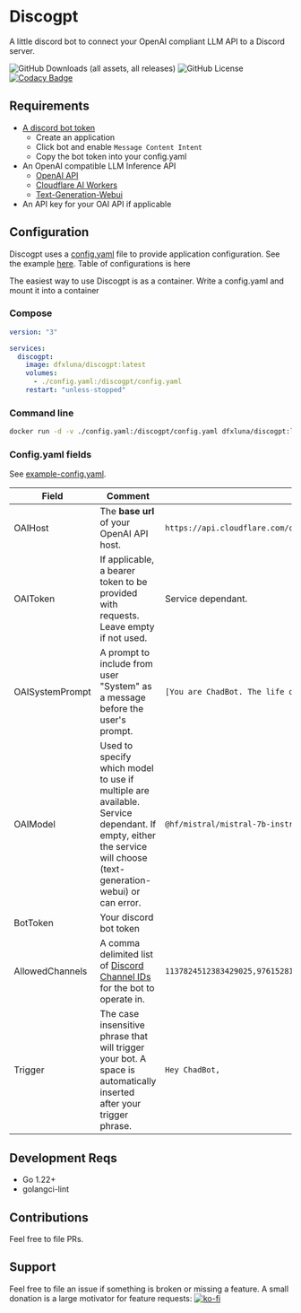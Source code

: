# Discogpt
A little discord bot to connect your OpenAI compliant LLM API to a Discord server.

![GitHub Downloads (all assets, all releases)](https://img.shields.io/github/downloads/dfxluna/discogpt/total)
![GitHub License](https://img.shields.io/github/license/dfxluna/discogpt)
[![Codacy Badge](https://app.codacy.com/project/badge/Grade/49ec0462c97949edbd8719d813f415d8)](https://app.codacy.com/gh/DFXLuna/discogpt/dashboard?utm_source=gh&utm_medium=referral&utm_content=&utm_campaign=Badge_grade)

## Requirements
- [A discord bot token](https://discord.com/developers/applications)
    - Create an application
    - Click bot and enable `Message Content Intent`
    - Copy the bot token into your config.yaml
- An OpenAI compatible LLM Inference API
    - [OpenAI API](https://openai.com/api/)
    - [Cloudflare AI Workers](https://developers.cloudflare.com/workers-ai/)
    - [Text-Generation-Webui](https://github.com/oobabooga/text-generation-webui)
- An API key for your OAI API if applicable

## Configuration
Discogpt uses a [config.yaml](./example-config.yaml) file to provide application configuration. See the example [here](./example-config.yaml). Table of configurations is here

The easiest way to use Discogpt is as a container. Write a config.yaml and mount it into a container

### Compose
```yaml
version: "3"

services:
  discogpt:
    image: dfxluna/discogpt:latest
    volumes:
      - ./config.yaml:/discogpt/config.yaml
    restart: "unless-stopped"
```

### Command line 
```sh
docker run -d -v ./config.yaml:/discogpt/config.yaml dfxluna/discogpt:latest
```

### Config.yaml fields
See [example-config.yaml](./example-config.yaml).

| Field | Comment | Example |
| ----- | ------- | ------- |
|OAIHost| The **base url** of your OpenAI API host.| `https://api.cloudflare.com/client/v4/accounts/{your_account_id}/ai`|
|OAIToken| If applicable, a bearer token to be provided with requests. Leave empty if not used.| Service dependant.|
|OAISystemPrompt|A prompt to include from user "System" as a message before the user's prompt.| `[You are ChadBot. The life of the party. ]` |
|OAIModel| Used to specify which model to use if multiple are available. Service dependant. If empty, either the service will choose (text-generation-webui) or can error. |`@hf/mistral/mistral-7b-instruct-v0.2`|
|BotToken| Your discord bot token | 
|AllowedChannels| A comma delimited list of [Discord Channel IDs](https://support.discord.com/hc/en-us/articles/206346498-Where-can-I-find-my-User-Server-Message-ID#h_01HRSTXPS5FMK2A5SMVSX4JW4E) for the bot to operate in.| `1137824512383429025,976152812312351829`
|Trigger| The case insensitive phrase that will trigger your bot. A space is automatically inserted after your trigger phrase. | `Hey ChadBot,`

## Development Reqs
- Go 1.22+
- golangci-lint

## Contributions
Feel free to file PRs.

## Support
Feel free to file an issue if something is broken or missing a feature.
A small donation is a large motivator for feature requests: [![ko-fi](https://ko-fi.com/img/githubbutton_sm.svg)](https://ko-fi.com/A0A8GTT67)